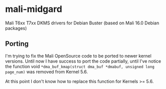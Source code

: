# mali-midgard
Mali T6xx T7xx DKMS drivers for Debian Buster (based on Mali 16.0 Debian packages)

## Porting 
I'm trying to fix the Mali OpenSource code to be ported to newer kernel versions. Until now I have success to port the code partially, until I've notice the function void `*dma_buf_kmap(struct dma_buf *dmabuf, unsigned long page_num)` was removed from Kernel 5.6.

At this point I don't know how to replace this function for Kernels >= 5.6.
